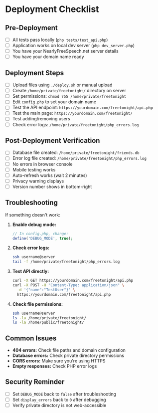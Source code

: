 # Deployment Checklist

## Pre-Deployment
- [ ] All tests pass locally (`php tests/test_api.php`)
- [ ] Application works on local dev server (`php dev_server.php`)
- [ ] You have your NearlyFreeSpeech.net server details
- [ ] You have your domain name ready

## Deployment Steps
- [ ] Upload files using `./deploy.sh` or manual upload
- [ ] Create `/home/private/freetonight/` directory on server
- [ ] Set permissions: `chmod 755 /home/private/freetonight`
- [ ] Edit `config.php` to set your domain name
- [ ] Test the API endpoint: `https://yourdomain.com/freetonight/api.php`
- [ ] Test the main page: `https://yourdomain.com/freetonight/`
- [ ] Test adding/removing users
- [ ] Check error logs: `/home/private/freetonight/php_errors.log`

## Post-Deployment Verification
- [ ] Database file created: `/home/private/freetonight/friends.db`
- [ ] Error log file created: `/home/private/freetonight/php_errors.log`
- [ ] No errors in browser console
- [ ] Mobile testing works
- [ ] Auto-refresh works (wait 2 minutes)
- [ ] Privacy warning displays
- [ ] Version number shows in bottom-right

## Troubleshooting
If something doesn't work:

1. **Enable debug mode:**
   ```php
   // In config.php, change:
   define('DEBUG_MODE', true);
   ```

2. **Check error logs:**
   ```bash
   ssh username@server
   tail -f /home/private/freetonight/php_errors.log
   ```

3. **Test API directly:**
   ```bash
   curl -X GET https://yourdomain.com/freetonight/api.php
   curl -X POST -H "Content-Type: application/json" \
     -d '{"name":"TestUser"}' \
     https://yourdomain.com/freetonight/api.php
   ```

4. **Check file permissions:**
   ```bash
   ssh username@server
   ls -la /home/private/freetonight/
   ls -la /home/public/freetonight/
   ```

## Common Issues
- **404 errors:** Check file paths and domain configuration
- **Database errors:** Check private directory permissions
- **CORS errors:** Make sure you're using HTTPS
- **Empty responses:** Check PHP error logs

## Security Reminder
- [ ] Set `DEBUG_MODE` back to `false` after troubleshooting
- [ ] Set `display_errors` back to `0` after debugging
- [ ] Verify private directory is not web-accessible 